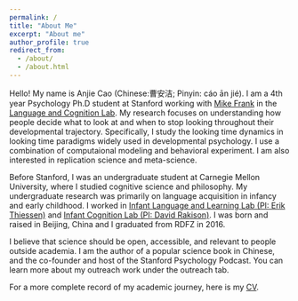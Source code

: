 ```yaml
---
permalink: /
title: "About Me"
excerpt: "About me"
author_profile: true
redirect_from: 
  - /about/
  - /about.html
---
```


Hello! My name is Anjie Cao (Chinese:曹安洁; Pinyin: cáo ān jié). I am a 4th year Psychology Ph.D student at Stanford working with [Mike Frank](https://web.stanford.edu/~mcfrank/) in the [Language and Cognition Lab](http://langcog.stanford.edu/). My research focuses on understanding how people decide what to look at and when to stop looking throughout their developmental trajectory. Specifically, I study the looking time dynamics in looking time paradigms widely used in developmental psychology. I use a combination of computaional modeling and behavioral experiment. I am also interested in replication science and meta-science.

Before Stanford, I was an undergraduate student at Carnegie Mellon University, where I studied cognitive science and philosophy. My undergraduate research was primarily on language acquisition in infancy and early childhood. I worked in [Infant Language and Learning Lab (PI: Erik Thiessen)](https://www.cmu.edu/dietrich/psychology/infant-language-learning-lab/Home.html) and [Infant Cognition Lab (PI: David Rakison)](https://www.cmu.edu/dietrich/psychology/infant-cognition-lab/). I was born and raised in Beijing, China and I graduated from RDFZ in 2016. 

I believe that science should be open, accessible, and relevant to people outside academia. I am the author of a popular science book in Chinese, and the co-founder and host of the Stanford Psychology Podcast. You can learn more about my outreach work under the outreach tab. 

For a more complete record of my academic journey, here is my [CV](https://drive.google.com/file/d/1C29Za2aFVL0hZpXiYe9Yx4CkA2S5cFbO/view?usp=sharing).

